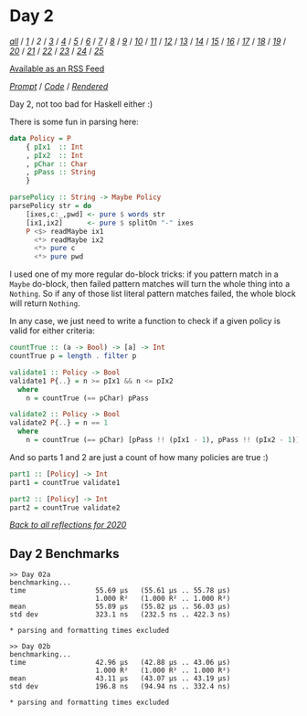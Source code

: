 Day 2
===

<!--
This section is generated and compiled by the build script at ./Build.hs from
the file `./reflections/day02.md`.  If you want to edit this, edit
that file instead!
-->

*[all][reflections]* / *[1][day01]* / *2* / *[3][day03]* / *[4][day04]* / *[5][day05]* / *[6][day06]* / *[7][day07]* / *[8][day08]* / *[9][day09]* / *[10][day10]* / *[11][day11]* / *[12][day12]* / *[13][day13]* / *[14][day14]* / *[15][day15]* / *[16][day16]* / *[17][day17]* / *[18][day18]* / *[19][day19]* / *[20][day20]* / *[21][day21]* / *[22][day22]* / *[23][day23]* / *[24][day24]* / *[25][day25]*

[reflections]: https://github.com/mstksg/advent-of-code-2020/blob/master/reflections.md
[day01]: https://github.com/mstksg/advent-of-code-2020/blob/master/reflections-out/day01.md
[day03]: https://github.com/mstksg/advent-of-code-2020/blob/master/reflections-out/day03.md
[day04]: https://github.com/mstksg/advent-of-code-2020/blob/master/reflections-out/day04.md
[day05]: https://github.com/mstksg/advent-of-code-2020/blob/master/reflections-out/day05.md
[day06]: https://github.com/mstksg/advent-of-code-2020/blob/master/reflections-out/day06.md
[day07]: https://github.com/mstksg/advent-of-code-2020/blob/master/reflections-out/day07.md
[day08]: https://github.com/mstksg/advent-of-code-2020/blob/master/reflections-out/day08.md
[day09]: https://github.com/mstksg/advent-of-code-2020/blob/master/reflections-out/day09.md
[day10]: https://github.com/mstksg/advent-of-code-2020/blob/master/reflections-out/day10.md
[day11]: https://github.com/mstksg/advent-of-code-2020/blob/master/reflections-out/day11.md
[day12]: https://github.com/mstksg/advent-of-code-2020/blob/master/reflections-out/day12.md
[day13]: https://github.com/mstksg/advent-of-code-2020/blob/master/reflections-out/day13.md
[day14]: https://github.com/mstksg/advent-of-code-2020/blob/master/reflections-out/day14.md
[day15]: https://github.com/mstksg/advent-of-code-2020/blob/master/reflections-out/day15.md
[day16]: https://github.com/mstksg/advent-of-code-2020/blob/master/reflections-out/day16.md
[day17]: https://github.com/mstksg/advent-of-code-2020/blob/master/reflections-out/day17.md
[day18]: https://github.com/mstksg/advent-of-code-2020/blob/master/reflections-out/day18.md
[day19]: https://github.com/mstksg/advent-of-code-2020/blob/master/reflections-out/day19.md
[day20]: https://github.com/mstksg/advent-of-code-2020/blob/master/reflections-out/day20.md
[day21]: https://github.com/mstksg/advent-of-code-2020/blob/master/reflections-out/day21.md
[day22]: https://github.com/mstksg/advent-of-code-2020/blob/master/reflections-out/day22.md
[day23]: https://github.com/mstksg/advent-of-code-2020/blob/master/reflections-out/day23.md
[day24]: https://github.com/mstksg/advent-of-code-2020/blob/master/reflections-out/day24.md
[day25]: https://github.com/mstksg/advent-of-code-2020/blob/master/reflections-out/day25.md

[Available as an RSS Feed][rss]

[rss]: http://feeds.feedburner.com/jle-advent-of-code-2020

*[Prompt][d02p]* / *[Code][d02g]* / *[Rendered][d02h]*

[d02p]: https://adventofcode.com/2020/day/2
[d02g]: https://github.com/mstksg/advent-of-code-2020/blob/master/src/AOC/Challenge/Day02.hs
[d02h]: https://mstksg.github.io/advent-of-code-2020/src/AOC.Challenge.Day02.html

Day 2, not too bad for Haskell either :)

There is some fun in parsing here:

```haskell
data Policy = P
    { pIx1  :: Int
    , pIx2  :: Int
    , pChar :: Char
    , pPass :: String
    }

parsePolicy :: String -> Maybe Policy
parsePolicy str = do
    [ixes,c:_,pwd] <- pure $ words str
    [ix1,ix2]      <- pure $ splitOn "-" ixes
    P <$> readMaybe ix1
      <*> readMaybe ix2
      <*> pure c
      <*> pure pwd
```

I used one of my more regular do-block tricks: if you pattern match in a
`Maybe` do-block, then failed pattern matches will turn the whole thing into a
`Nothing`.  So if any of those list literal pattern matches failed, the whole
block will return `Nothing`.

In any case, we just need to write a function to check if a given policy is
valid for either criteria:

```haskell
countTrue :: (a -> Bool) -> [a] -> Int
countTrue p = length . filter p

validate1 :: Policy -> Bool
validate1 P{..} = n >= pIx1 && n <= pIx2
  where
    n = countTrue (== pChar) pPass

validate2 :: Policy -> Bool
validate2 P{..} = n == 1
  where
    n = countTrue (== pChar) [pPass !! (pIx1 - 1), pPass !! (pIx2 - 1)]
```

And so parts 1 and 2 are just a count of how many policies are true :)

```haskell
part1 :: [Policy] -> Int
part1 = countTrue validate1

part2 :: [Policy] -> Int
part2 = countTrue validate2
```


*[Back to all reflections for 2020][reflections]*

## Day 2 Benchmarks

```
>> Day 02a
benchmarking...
time                 55.69 μs   (55.61 μs .. 55.78 μs)
                     1.000 R²   (1.000 R² .. 1.000 R²)
mean                 55.89 μs   (55.82 μs .. 56.03 μs)
std dev              323.1 ns   (232.5 ns .. 422.3 ns)

* parsing and formatting times excluded

>> Day 02b
benchmarking...
time                 42.96 μs   (42.88 μs .. 43.06 μs)
                     1.000 R²   (1.000 R² .. 1.000 R²)
mean                 43.11 μs   (43.07 μs .. 43.19 μs)
std dev              196.8 ns   (94.94 ns .. 332.4 ns)

* parsing and formatting times excluded
```

